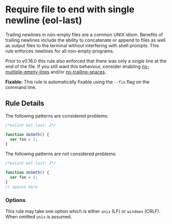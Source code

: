 # Require file to end with single newline (eol-last)

Trailing newlines in non-empty files are a common UNIX idiom. Benefits of
trailing newlines include the ability to concatenate or append to files as well
as output files to the terminal without interfering with shell prompts. This
rule enforces newlines for all non-empty programs.

Prior to v0.16.0 this rule also enforced that there was only a single line at
the end of the file. If you still want this behaviour, consider enabling
[no-multiple-empty-lines](no-multiple-empty-lines.md) and/or
[no-trailing-spaces](no-trailing-spaces.md).

**Fixable:** This rule is automatically fixable using the `--fix` flag on the command line.

## Rule Details

The following patterns are considered problems:

```js
/*eslint eol-last: 2*/

function doSmth() {
  var foo = 2;
}
```

The following patterns are not considered problems:

```js
/*eslint eol-last: 2*/

function doSmth() {
  var foo = 2;
}
// spaces here
```

### Options

This rule may take one option which is either `unix` (LF) or `windows` (CRLF). When omitted `unix` is assumed.
